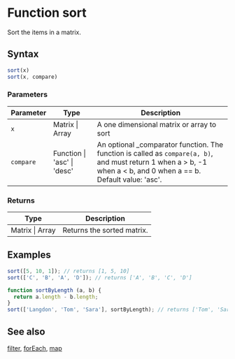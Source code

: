 <!-- Note: This file is automatically generated from source code comments. Changes made in this file will be overridden. -->

# Function sort

Sort the items in a matrix.


## Syntax

```js
sort(x)
sort(x, compare)
```

### Parameters

Parameter | Type | Description
--------- | ---- | -----------
`x` | Matrix &#124; Array | A one dimensional matrix or array to sort
`compare` | Function &#124; 'asc' &#124; 'desc' |  An optional _comparator function. The function is called as `compare(a, b)`, and must return 1 when a > b, -1 when a < b, and 0 when a == b. Default value: 'asc'.

### Returns

Type | Description
---- | -----------
Matrix &#124; Array | Returns the sorted matrix.


## Examples

```js
sort([5, 10, 1]); // returns [1, 5, 10]
sort(['C', 'B', 'A', 'D']); // returns ['A', 'B', 'C', 'D']

function sortByLength (a, b) {
  return a.length - b.length;
}
sort(['Langdon', 'Tom', 'Sara'], sortByLength); // returns ['Tom', 'Sara', 'Langdon']
```


## See also

[filter](filter.md),
[forEach](forEach.md),
[map](map.md)
